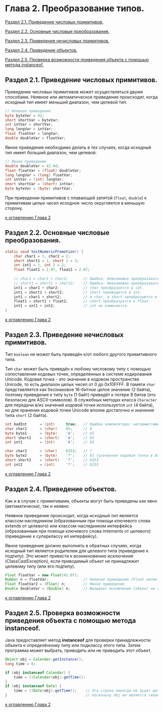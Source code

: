 # Глава 2. Преобразование типов.

[Раздел 2.1. Приведение числовых примитивов.](#раздел-21-приведение-числовых-примитивов)

[Раздел 2.2. Основные числовые преобразования.](#раздел-22-основные-числовые-преобразования)

[Раздел 2.3. Приведение нечисловых примитивов.](#раздел-23-приведение-нечисловых-примитивов)

[Раздел 2.4. Приведение объектов.](#раздел-24-приведение-объектов)

[Раздел 2.5. Проверка возможности приведения объекта с помощью метода instanceof.](#раздел-25-проверка-возможности-приведения-объекта-с-помощью-метода-instanceof)

## Раздел 2.1. Приведение числовых примитивов.

Приведение числовых примитивов может осуществляться двумя способами. Неявное или автоматическое приведение происходит, когда исходный тип имеет меньший диапазон, чем целевой тип.<br>
```java
// Неявное приведение
byte byteVar = 42;
short shortVar = byteVar;
int intVar = shortVar;
long longVar = intVar;
float floatVar = longVar;
double doubleVar = floatVar;
```
Явное приведение необходимо делать в тех случаях, когда исходный тип имеет больший диапазон, чем целевой.
```java
// Явное приведение
double doubleVar = 42.0d;
float floatVar = (float) doubleVar;
long longVar = (long) floatVar;
int intVar = (int) longVar;
short shortVar = (short) intVar;
byte byteVar = (byte) shortVar;
```

При приведении примитивов с плавающей запятой (`float`, `double`) к примитивам целых чисел исходное число округляется в меньшую сторону.

[к оглавлению Глава 2](#глава-2-преобразование-типов)

## Раздел 2.2. Основные числовые преобразования.

```java
static void testNumericPromotion() {
    char char1 = 1, char2 = 2;
    short short1 = 1, short 2 = 2;
    int int1 = 1, int 2 = 2;
    float float1 = 1.0f, float2 = 2.0f;
    
    // char1 = char1 + char2;       // Ошибка: Невозможно преобразовать из int в char;
    // short1 = short1 + short2;    // Ошибка: Невозможно преобразовать из int в short;
    int1 = char1 + char2;           // char преобразуется в int.
    int1 = short1 + short2;         // short переводится в int.
    int1 = char1 + short2;          // и char, и short преобразуются в int.
    float1 = short1 + float2;       // short преобразуется в float
    int1 = int1 + int2;             // int не изменяется.
}
```
[к оглавлению Глава 2](#глава-2-преобразование-типов)

## Раздел 2.3. Приведение нечисловых примитивов.

Тип `boolean` не может быть приведён к/от любого другого примитивного типа.

Тип `char` может быть приведён к любому числовому типу с помощью сопоставления кодовых точек, определенных в системе кодирования Unicode. Кодовая точка - это значение в кодовом пространстве Unicode, то есть диапазон целых чисел от 0 до 0x10FFFF. В памяти `char` представляется как беззнаковое 16-битное целое значение (2 байта), поэтому приведение к типу `byte` (1 байт) приведёт к потере 8 битов (это безопасно для ASCII-символов). В служебных методах класса `Character` для передачи в/из значений кодовой точки используется `int` (4 байта), но для хранения кодовой точки Unicode вполне достаточно и значения типа `short` (2 байта).

```java
int badInt      = (int)     true;   // Ошибка компилятора: несовместимые типы
char char1      = (char)    65;     // A
byte byte1      = (byte)    'A';    // 65
short short1    = (short)   'A';    // 65
int int1        = (int)     'A';    // 65

char char2      = (char)    8253;   // ?
byte byte2      = (byte)    '?';    // 61 (усеченная кодовая точка в ASCII диапазоне)
short short2    = (short)   '?';    // 8253
int int2        = (int)     '?';    // 8253
```
[к оглавлению Глава 2](#глава-2-преобразование-типов)

## Раздел 2.4. Приведение объектов.

Как и в случае с примитивами, объекты могут быть приведены как явно (автоматически), так и неявно.

Неявное приведение происходит, когда исходный тип является классом-наследником (образованным при помощи ключевого слова extends от целевого) или классом-наследником интерфейса (образованным при помощи ключевого слова imlements от целевого) (приведение к суперклассу ил интерфейсу).

Явное приведение должно выполнять в обратных случаях, когда исходный тип является родителем для целевого типа (приведение к подтипу). Это может привести к возникновению исключения (ClassCastException), если приводимый объект не принадлежит целевому типу (или его подтипу).

```java
Float floatVar = new Float(42.0f);
Number n = floatVar;                // Неявное приведение (Float является имплементацией Number)
Float floatVar2 = (Float) n;        // Явное приведение
Double doubleVar = (Double) n;      // Вызывает исключение (объект не является Double)
```
[к оглавлению Глава 2](#глава-2-преобразование-типов)

## Раздел 2.5. Проверка возможности приведения объекта с помощью метода instanceof.

Java предоставляет метод **instanceof** для проверки принадлежности объекта к определённому типу или подклассу этого типа. Затем программа может выбрать, приводить или не приводить этот объект.

```java
Object obj = Calendar.getInstance();
long time = 0;

if (obj instanceof Calendar) {
    time = ((Calendar)obj).getTime();
}
if (obj instanceof Date) {
    time = ((Date)obj).getTime();    // Эта строка никогда не будет достигнута
}                                    // поскольку obj не является типом Date
```
[к оглавлению Глава 2](#глава-2-преобразование-типов)